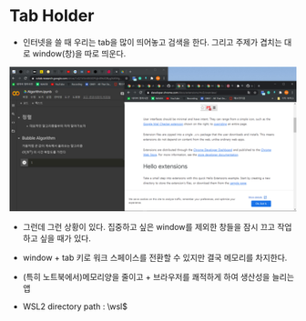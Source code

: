 # Tab Holder 

* 인터넷을 쓸 때 우리는 tab을 많이 띄어놓고 검색을 한다. 그리고 주제가 겹치는 대로 window(창)을 따로 띄운다.

<img src="./images/readme_img/readme.png">

* 그런데 그런 상황이 있다. 집중하고 싶은 window를 제외한 창들을 잠시 끄고 작업하고 싶을 때가 있다. 

* window + tab 키로 워크 스페이스를 전환할 수 있지만 결국 메모리를 차지한다.
  
* (특히 노트북에서)메모리양을 줄이고 + 브라우저를 쾌적하게 하여 생산성을 늘리는 앱

* WSL2 directory path : \\wsl$ 